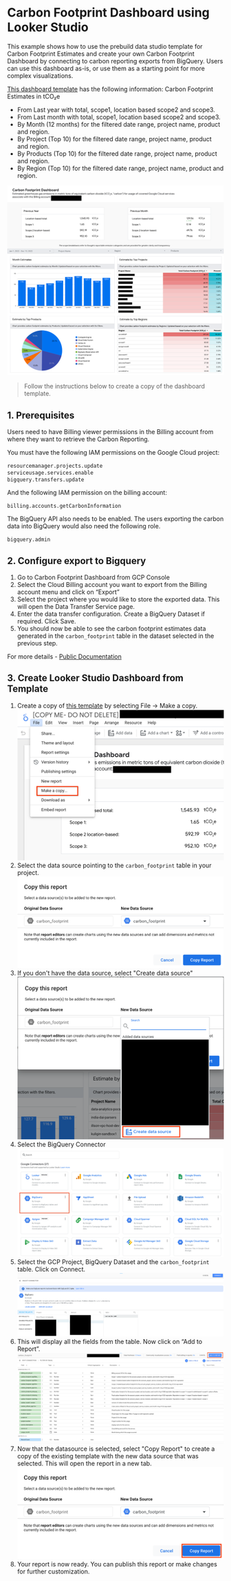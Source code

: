 # Carbon Footprint Dashboard using Looker Studio

This example shows how to use the prebuild data studio template for Carbon Footprint Estimates and create your own Carbon Footprint Dashboard by connecting to carbon reporting exports from BigQuery. Users can use this dashboard as-is, or use them as a starting point for more complex  visualizations.

[This dashboard template](https://datastudio.google.com/c/u/0/reporting/692bfa14-986c-4b8e-9610-62dc7fa2c479) has the following information:
Carbon Footprint Estimates in tCO₂e
- From Last year with total, scope1, location based scope2 and scope3.
- From Last month with total, scope1, location based scope2 and scope3.
- By Month (12 months) for the filtered date range, project name, product and region.
- By Project (Top 10) for the filtered date range, project name, product and region.
- By Products (Top 10) for the filtered date range, project name, product and region.
- By Region (Top 10) for the filtered date range, project name, product and region.

![Demo_Fullpage](images/demo_full_page.png)


> Follow the instructions below to create a copy of the dashboard template.

## 1. Prerequisites

Users need to have Billing viewer permissions in the Billing account from where they want to retrieve the Carbon Reporting.

You must have the following IAM permissions on the Google Cloud project:

```
resourcemanager.projects.update
serviceusage.services.enable
bigquery.transfers.update
```
And the following IAM permission on the billing account:

``` 
billing.accounts.getCarbonInformation 
```

The BigQuery API also needs to be enabled. The users exporting the carbon data into BigQuery would also need the following role.
```
bigquery.admin
```
## 2. Configure export to Bigquery

1. Go to Carbon Footprint Dashboard from GCP Console
2. Select the Cloud Billing account you want to export from the Billing account menu and click on “Export”
3. Select the project where you would like to store the exported data. This will open the Data Transfer Service page.
4. Enter the data transfer configuration. Create a BigQuery Dataset if required. Click Save.
5. You should now be able to see the carbon footprint estimates data generated in the `carbon_footprint` table in the dataset selected in the previous step.

For more details - [Public Documentation](https://cloud.google.com/carbon-footprint/docs/export)

## 3. Create Looker Studio Dashboard from Template
1. Create a copy of [this template](https://datastudio.google.com/c/u/0/reporting/692bfa14-986c-4b8e-9610-62dc7fa2c479) by selecting File -> Make a copy.
![1_Make_Copy](images/1_make_copy.png)
2. Select the data source pointing to the `carbon_footprint` table in your project.
![2_select_datasource](images/2_select_datasource.png)
3. If you don't have the data source, select "Create data source"
![3_create_datasource](images/3_create_datasource.png)
4. Select the BigQuery Connector
![4_connect_bq](images/4_connect_bq.png)
5. Select the GCP Project, BigQuery Dataset and the `carbon_footprint` table. Click on Connect.
![5_select_bq_table](images/5_select_bq_table.png)
6. This will display all the fields from the table. Now click on “Add to Report”.
![6_add_to_report](images/6_add_to_report.png)
7. Now that the datasource is selected, select "Copy Report" to create a copy of the existing template with the new data source that was selected. This will open the report in a new tab.
![7_copy_report](images/7_copy_report.png)
8. Your report is now ready. You can publish this report or make changes for further customization.






